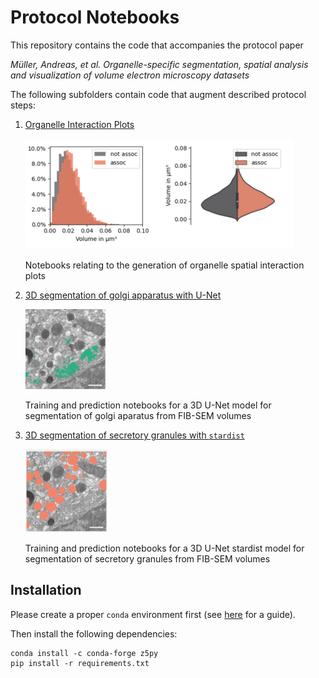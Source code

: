 # Protocol Notebooks 


This repository contains the code that accompanies the protocol paper

*Müller, Andreas, et al. Organelle-specific segmentation, spatial analysis and visualization of volume electron microscopy datasets* 

The following subfolders contain code that augment described protocol steps: 


1. [Organelle Interaction Plots](./plots)
    
    ![](figs/plot.png)

    Notebooks relating to the generation of organelle spatial interaction plots

2. [3D segmentation of golgi apparatus with U-Net](./unet)
   
    ![](figs/golgi_small.png)

    Training and prediction notebooks for a 3D U-Net model for segmentation of golgi aparatus from FIB-SEM volumes

3. [3D segmentation of secretory granules with `stardist`](./stardist/)

    ![](figs/granules.png)

    Training and prediction notebooks for a 3D U-Net stardist model for segmentation of secretory granules from FIB-SEM volumes


## Installation

Please create a proper `conda` environment first (see [here](https://conda.io/projects/conda/en/latest/user-guide/getting-started.html) for a guide).  

Then install the following dependencies: 
```
conda install -c conda-forge z5py
pip install -r requirements.txt
```
